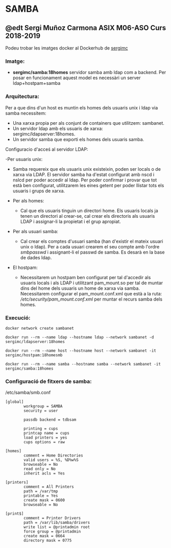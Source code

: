 # SAMBA
## @edt Sergi Muñoz Carmona ASIX M06-ASO Curs 2018-2019

Podeu trobar les imatges docker al Dockerhub de [sergimc](https://hub.docker.com/u/sergimc/)

### Imatge:

* **sergimc/samba:18homes**  servidor samba amb ldap com a backend.
Per posar en funcionament aquest model es necessàri un server ldap+hostpam+samba

### Arquitectura:
Per a que dins d'un host es muntin els homes dels usuaris unix i ldap via samba necessitem:
  - Una xarxa propia per als conjunt de containers que utilitzem: sambanet.
  - Un servidor ldap amb els usuaris de xarxa: sergimc/ldapserver:18homes.
  - Un servidor samba que exporti els homes dels usuaris samba.
  
Configuracio d'acceś al servidor LDAP:

-Per usuaris unix:
  - Samba requereix que els usuaris unix existeixin, poden ser locals o de xarxa via LDAP.
   El servidor samba ha d'estat configurat amb nscd i nslcd per poder accedir al ldap. Per
   poder confirmar i provar que tot està ben configurat, utilitzarem les eines getent  per poder
   llistar tots els usuaris i grups de xarxa.

- Per als homes:
  - Cal que els usuaris tinguin un directori home. Els usuaris locals ja tenen un directori al crear-se,
   cal crear els directoris als usuaris LDAP i assignar-li la propietat i el grup apropiat.
   
- Per als usuari samba:
  - Cal crear els comptes d'usuari samba (han d'existir el mateix usuari unix o ldap).
   Per a cada usuari crearem el seu compte amb l'ordre *smbpasswd* i assignant-li el passwd de samba.
   Es desarà en la base de dades ldap.
  
 - El hostpam:
   - Necessitarem un hostpam ben configurat per tal d'accedir als usuaris locals i als LDAP i utilitzant pam_mount.so
   per tal de muntar dins del home dels usuaris un home de xarxa via samba. 
   Necessitarem configurar el pam_mount.conf.xml que està a la ruta: */etc/security/pam_mount.conf.xml*
   per muntar el recurs samba dels homes.
   
   
   
### Execució:

```
docker network create sambanet

docker run --rm --name ldap --hostname ldap --network sambanet -d sergimc/ldapserver:18homes

docker run --rm --name host --hostname host --network sambanet -it sergimc/hostpam:18homesmb

docker run --rm --name samba --hostname samba --network sambanet -it sergimc/samba:18homes

```

### Configuració de fitxers de samba:

/etc/samba/smb.conf
```
[global]
        workgroup = SAMBA
        security = user

        passdb backend = tdbsam

        printing = cups
        printcap name = cups
        load printers = yes
        cups options = raw

[homes]
        comment = Home Directories
        valid users = %S, %D%w%S
        browseable = No
        read only = No
        inherit acls = Yes

[printers]
        comment = All Printers
        path = /var/tmp
        printable = Yes
        create mask = 0600
        browseable = No

[print$]
        comment = Printer Drivers
        path = /var/lib/samba/drivers
        write list = @printadmin root
        force group = @printadmin
        create mask = 0664
        directory mask = 0775


